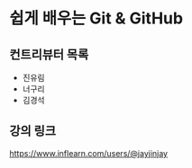 # 쉽게 배우는 Git & GitHub

## 컨트리뷰터 목록

- 진유림
- 너구리
- 김경석

## 강의 링크
https://www.inflearn.com/users/@jayjinjay